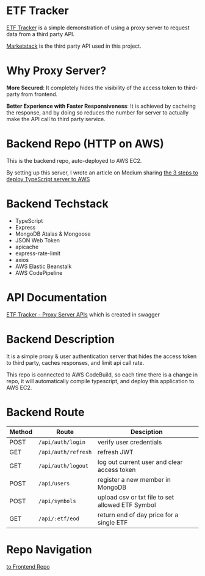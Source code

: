 # ETF Tracker

[ETF Tracker](https://yumingchang1991.github.io/proxy-frontend/) is a simple demonstration of using a proxy server to request data from a third party API.

[Marketstack](https://marketstack.com/documentation) is the third party API used in this project.

# Why Proxy Server?

**More Secured**: It completely hides the visibility of the access token to third-party from frontend.

**Better Experience with Faster Responsiveness**: It is achieved by cacheing the response, and by doing so reduces the number for server to actually make the API call to third party service.

# Backend Repo (HTTP on AWS)

This is the backend repo, auto-deployed to AWS EC2.

By setting up this server, I wrote an article on Medium sharing [the 3 steps to deploy TypeScript server to AWS](https://blog.devgenius.io/3-steps-to-deploy-typescript-to-aws-elastic-beanstalk-with-continuous-delivery-611bc7ecf15c)

# Backend Techstack

- TypeScript
- Express
- MongoDB Atalas & Mongoose
- JSON Web Token
- apicache
- express-rate-limit
- axios
- AWS Elastic Beanstalk
- AWS CodePipeline

# API Documentation

[ETF Tracker - Proxy Server APIs](https://app.swaggerhub.com/apis-docs/YUMINGCHANG1991_1/ETFProxyServer/1.0.0) which is created in swagger

# Backend Description

It is a simple proxy & user authentication server that hides the access token to third party, caches responses, and limit api call rate.

This repo is connected to AWS CodeBuild, so each time there is a change in repo, it will automatically compile typescript, and deploy this application to AWS EC2.

# Backend Route
| Method | Route                       | Desciption                                        |
| ------ | --------------------------- | ------------------------------------------------- |
| POST   | `/api/auth/login`           | verify user credentials                           |
| GET    | `/api/auth/refresh`         | refresh JWT                                       |
| GET    | `/api/auth/logout`          | log out current user and clear access token       |
| POST   | `/api/users`                | register a new member in MongoDB                  |
| POST   | `/api/symbols`              | upload csv or txt file to set allowed ETF Symbol  |
| GET    | `/api/:etf/eod`             | return end of day price for a single ETF          |

# Repo Navigation
[to Frontend Repo](https://github.com/yumingchang1991/proxy-frontend)
